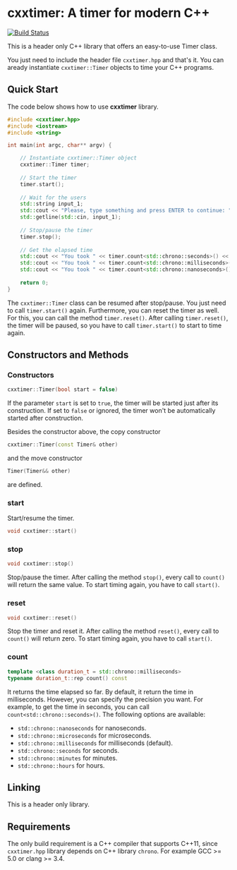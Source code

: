 # cxxtimer: A timer for modern C++

[![Build Status](https://travis-ci.org/andremaravilha/cxxtimer.svg?branch=master)](https://travis-ci.org/andremaravilha/cxxtimer)

This is a header only C++ library that offers an easy-to-use Timer class.

You just need to include the header file `cxxtimer.hpp` and that's it. You can aready instantiate `cxxtimer::Timer` objects to time your C++ programs.

## Quick Start

The code below shows how to use **cxxtimer** library.

```cpp
#include <cxxtimer.hpp>
#include <iostream>
#include <string>

int main(int argc, char** argv) {

    // Instantiate cxxtimer::Timer object
    cxxtimer::Timer timer;
    
    // Start the timer
    timer.start();
    
    // Wait for the users
    std::string input_1;
    std::cout << "Please, type something and press ENTER to continue: ";
    std::getline(std::cin, input_1);
    
    // Stop/pause the timer
    timer.stop();
    
    // Get the elapsed time
    std::cout << "You took " << timer.count<std::chrono::seconds>() << " seconds." << std::endl;
    std::cout << "You took " << timer.count<std::chrono::milliseconds>() << " milliseconds." << std::endl;
    std::cout << "You took " << timer.count<std::chrono::nanoseconds>() << " nanoseconds." << std::endl;
    
    return 0;
}
```

The `cxxtimer::Timer` class can be resumed after stop/pause. You just need to call `timer.start()` again. Furthermore, you can reset the timer as well. For this, you can call the method `timer.reset()`. After calling `timer.reset()`, the timer will be paused, so you have to call `timer.start()` to start to time again.


## Constructors and Methods

### Constructors

```cpp
cxxtimer::Timer(bool start = false)
```

If the parameter `start` is set to `true`, the timer will be started just after its construction. If set to `false` or ignored, the timer won't be automatically started after construction.

Besides the constructor above, the copy constructor

```cpp
cxxtimer::Timer(const Timer& other)
```
and the move constructor
```cpp
Timer(Timer&& other)
```
are defined.

### start

Start/resume the timer.

```cpp
void cxxtimer::start()
```

### stop

```cpp
void cxxtimer::stop()
```

Stop/pause the timer. After calling the method `stop()`, every call to `count()` will return the same value. To start timing again, you have to call `start()`.

### reset

```cpp
void cxxtimer::reset()
```

Stop the timer and reset it. After calling the method `reset()`, every call to `count()` will return zero. To start timing again, you have to call `start()`.

### count

```cpp
template <class duration_t = std::chrono::milliseconds>
typename duration_t::rep count() const
```

It returns the time elapsed so far. By default, it return the time in milliseconds. However, you can specify the precision you want. For example, to get the time in seconds, you can call `count<std::chrono::seconds>()`. The following options are available:
- `std::chrono::nanoseconds` for nanoseconds.
- `std::chrono::microseconds` for microseconds.
- `std::chrono::milliseconds` for milliseconds (default).
- `std::chrono::seconds` for seconds.
- `std::chrono::minutes` for minutes.
- `std::chrono::hours` for hours.


## Linking

This is a header only library.


## Requirements

The only build requirement is a C++ compiler that supports C++11, since `cxxtimer.hpp` library depends on C++ library `chrono`. For example GCC >= 5.0 or clang >= 3.4.
